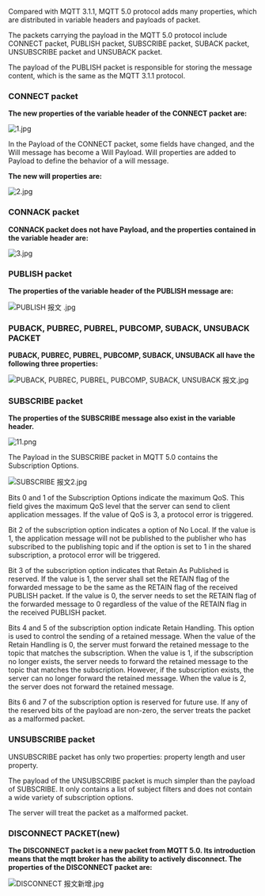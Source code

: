 Compared with MQTT 3.1.1, MQTT 5.0 protocol adds many properties, which are distributed in variable headers and payloads of packet.

The packets carrying the payload in the MQTT 5.0 protocol include CONNECT packet, PUBLISH packet, SUBSCRIBE packet, SUBACK packet, UNSUBSCRIBE packet and UNSUBACK packet.

The payload of the PUBLISH packet is responsible for storing the message content, which is the same as the MQTT 3.1.1 protocol.

### CONNECT packet

**The new properties of the variable header of the CONNECT packet are:**

![1.jpg](https://static.emqx.net/images/52a7175d131df25693c1498c3f287658.jpg)

In the Payload of the CONNECT packet, some fields have changed, and the Will message has become a Will Payload. Will properties are added to Payload to define the behavior of a will message.

**The new will properties are:**

![2.jpg](https://static.emqx.net/images/29880f8724b075a58f27caca155c4b9a.jpg)

### CONNACK packet

**CONNACK packet does not have Payload, and the properties contained in the variable header are:**

![3.jpg](https://static.emqx.net/images/247af99b45d686958b8ca509be45aa6c.jpg)


### PUBLISH packet

**The properties of the variable header of the PUBLISH message are:**

![PUBLISH 报文  .jpg](https://static.emqx.net/images/804db596039856802b2073d95f4779a9.jpg)



### PUBACK, PUBREC, PUBREL, PUBCOMP, SUBACK, UNSUBACK PACKET

**PUBACK, PUBREC, PUBREL, PUBCOMP, SUBACK, UNSUBACK all have the following three properties:**

![PUBACK, PUBREC, PUBREL, PUBCOMP, SUBACK, UNSUBACK 报文.jpg](https://static.emqx.net/images/d5fa746bdd091a885b2560884d6da0fc.jpg)


### SUBSCRIBE packet

**The properties of the SUBSCRIBE message also exist in the variable header.**

![11.png](https://static.emqx.net/images/b6b2ae013d4ca398689f9e87bc3ea536.png)


The Payload in the SUBSCRIBE packet in MQTT 5.0 contains the Subscription Options.

![SUBSCRIBE 报文2.jpg](https://static.emqx.net/images/a019ca4b636fc8782087c8174854945c.jpg)



Bits 0 and 1 of the Subscription Options indicate the maximum QoS. This field gives the maximum QoS level that the server can send to client application messages. If the value of QoS  is 3, a protocol error is triggered.

Bit 2 of the subscription option indicates a option of No Local. If the value is 1, the application message will not be published to the publisher who has subscribed to the publishing topic and if the option is set to 1 in the shared subscription, a protocol error will be triggered.

Bit 3 of the subscription option indicates that Retain As Published is reserved. If the value is 1, the server shall set the RETAIN flag of the forwarded message to be the same as the RETAIN flag of the received PUBLISH packet. If the value is 0, the server needs to set the RETAIN flag of the forwarded message to 0 regardless of the value of the RETAIN flag in the received PUBLISH packet.

Bits 4 and 5 of the subscription option indicate Retain Handling. This option is used to control the sending of a retained message. When the value of the Retain Handling is 0, the server must forward the retained message to the topic that matches the subscription. When the value is 1, if the subscription no longer exists, the server needs to forward the retained message to the topic that matches the subscription. However, if the subscription exists, the server can no longer forward the retained message. When the value is 2, the server does not forward the retained message.

Bits 6 and 7 of the subscription option is reserved for future use. If any of the reserved bits of the payload are non-zero, the server treats the packet as a malformed packet.

### UNSUBSCRIBE packet

UNSUBSCRIBE packet has only two properties: property length and user property.

The payload of the UNSUBSCRIBE packet is much simpler than the payload of SUBSCRIBE. It only contains a list of subject filters and does not contain a wide variety of subscription options.

The server will treat the packet as a malformed packet.

### DISCONNECT PACKET(new)

**The DISCONNECT packet is a new packet from MQTT 5.0. Its introduction means that the mqtt broker has the ability to actively disconnect. The properties of the DISCONNECT packet are:**

![DISCONNECT 报文新增.jpg](https://static.emqx.net/images/fe76d0003f158a53f9fee55a67d1a794.jpg)


